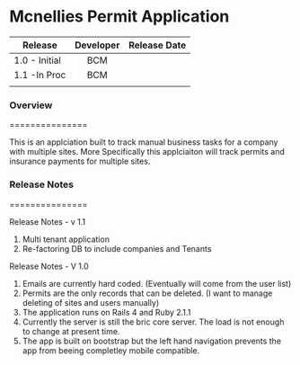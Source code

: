 # Mcnellies Permit Application


| Release       | Developer     | Release Date  |
| ------------- |:-------------:| -------------:|
| 1.0 - Initial | BCM           |               |
| 1.1 -In Proc  | BCM           |               |
|               |               |               |


### Overview 
===============

This is an applciation built to track manual business tasks for a company with multiple sites. More Specifically this applciaiton will track permits and insurance payments for multiple sites.


### Release Notes
===============

Release Notes - v 1.1
1. Multi tenant application
2. Re-factoring DB to include companies and Tenants

Release Notes - V 1.0
1. Emails are currently hard coded. (Eventually will come from the user list)
2. Permits are the only records that can be deleted. (I want to manage deleting of sites and users manually)
3. The application runs on Rails 4 and Ruby 2.1.1
4. Currently the server is still the bric core server. The load is not enough to change at present time.
5. The app is built on bootstrap but the left hand navigation prevents the app from beeing completley mobile compatible.
